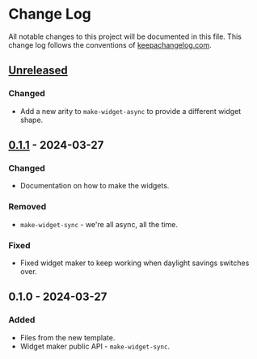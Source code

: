 # Change Log
All notable changes to this project will be documented in this file. This change log follows the conventions of [keepachangelog.com](http://keepachangelog.com/).

## [Unreleased]
### Changed
- Add a new arity to `make-widget-async` to provide a different widget shape.

## [0.1.1] - 2024-03-27
### Changed
- Documentation on how to make the widgets.

### Removed
- `make-widget-sync` - we're all async, all the time.

### Fixed
- Fixed widget maker to keep working when daylight savings switches over.

## 0.1.0 - 2024-03-27
### Added
- Files from the new template.
- Widget maker public API - `make-widget-sync`.

[Unreleased]: https://sourcehost.site/your-name/decimals/compare/0.1.1...HEAD
[0.1.1]: https://sourcehost.site/your-name/decimals/compare/0.1.0...0.1.1
